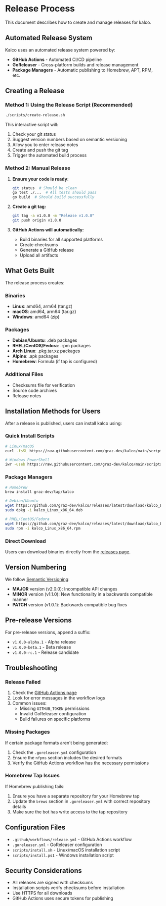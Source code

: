 # Release Process

This document describes how to create and manage releases for kalco.

## Automated Release System

Kalco uses an automated release system powered by:
- **GitHub Actions** - Automated CI/CD pipeline
- **GoReleaser** - Cross-platform builds and release management
- **Package Managers** - Automatic publishing to Homebrew, APT, RPM, etc.

## Creating a Release

### Method 1: Using the Release Script (Recommended)

```bash
./scripts/create-release.sh
```

This interactive script will:
1. Check your git status
2. Suggest version numbers based on semantic versioning
3. Allow you to enter release notes
4. Create and push the git tag
5. Trigger the automated build process

### Method 2: Manual Release

1. **Ensure your code is ready:**
   ```bash
   git status  # Should be clean
   go test ./...  # All tests should pass
   go build  # Should build successfully
   ```

2. **Create a git tag:**
   ```bash
   git tag -a v1.0.0 -m "Release v1.0.0"
   git push origin v1.0.0
   ```

3. **GitHub Actions will automatically:**
   - Build binaries for all supported platforms
   - Create checksums
   - Generate a GitHub release
   - Upload all artifacts

## What Gets Built

The release process creates:

### Binaries
- **Linux**: amd64, arm64 (tar.gz)
- **macOS**: amd64, arm64 (tar.gz) 
- **Windows**: amd64 (zip)

### Packages
- **Debian/Ubuntu**: .deb packages
- **RHEL/CentOS/Fedora**: .rpm packages
- **Arch Linux**: .pkg.tar.xz packages
- **Alpine**: .apk packages
- **Homebrew**: Formula (if tap is configured)

### Additional Files
- Checksums file for verification
- Source code archives
- Release notes

## Installation Methods for Users

After a release is published, users can install kalco using:

### Quick Install Scripts
```bash
# Linux/macOS
curl -fsSL https://raw.githubusercontent.com/graz-dev/kalco/main/scripts/install.sh | bash

# Windows PowerShell
iwr -useb https://raw.githubusercontent.com/graz-dev/kalco/main/scripts/install.ps1 | iex
```

### Package Managers
```bash
# Homebrew
brew install graz-dev/tap/kalco

# Debian/Ubuntu
wget https://github.com/graz-dev/kalco/releases/latest/download/kalco_Linux_x86_64.deb
sudo dpkg -i kalco_Linux_x86_64.deb

# RHEL/CentOS/Fedora
wget https://github.com/graz-dev/kalco/releases/latest/download/kalco_Linux_x86_64.rpm
sudo rpm -i kalco_Linux_x86_64.rpm
```

### Direct Download
Users can download binaries directly from the [releases page](https://github.com/graz-dev/kalco/releases).

## Version Numbering

We follow [Semantic Versioning](https://semver.org/):

- **MAJOR** version (v2.0.0): Incompatible API changes
- **MINOR** version (v1.1.0): New functionality in a backwards compatible manner
- **PATCH** version (v1.0.1): Backwards compatible bug fixes

## Pre-release Versions

For pre-release versions, append a suffix:
- `v1.0.0-alpha.1` - Alpha release
- `v1.0.0-beta.1` - Beta release
- `v1.0.0-rc.1` - Release candidate

## Troubleshooting

### Release Failed
1. Check the [GitHub Actions page](https://github.com/graz-dev/kalco/actions)
2. Look for error messages in the workflow logs
3. Common issues:
   - Missing `GITHUB_TOKEN` permissions
   - Invalid GoReleaser configuration
   - Build failures on specific platforms

### Missing Packages
If certain package formats aren't being generated:
1. Check the `.goreleaser.yml` configuration
2. Ensure the `nfpms` section includes the desired formats
3. Verify the GitHub Actions workflow has the necessary permissions

### Homebrew Tap Issues
If Homebrew publishing fails:
1. Ensure you have a separate repository for your Homebrew tap
2. Update the `brews` section in `.goreleaser.yml` with correct repository details
3. Make sure the bot has write access to the tap repository

## Configuration Files

- `.github/workflows/release.yml` - GitHub Actions workflow
- `.goreleaser.yml` - GoReleaser configuration
- `scripts/install.sh` - Linux/macOS installation script
- `scripts/install.ps1` - Windows installation script

## Security Considerations

- All releases are signed with checksums
- Installation scripts verify checksums before installation
- Use HTTPS for all downloads
- GitHub Actions uses secure tokens for publishing